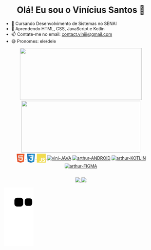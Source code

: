 <h1 align="center">Olá! Eu sou o Vinícius Santos 👋</h1>

- 🔭 Cursando Desenvolvimento de Sistemas no SENAI
- 🌱 Aprendendo HTML, CSS, JavaScript e Kotlin
- 📫 Contate-me no email: contact.viniii@gmail.com
- 😄 Pronomes: ele/dele

<div align="center">
  <a href="https://github.com/vini00784">
  <img width="400em" height="170em" src="https://github-readme-stats.vercel.app/api?username=vini00784&show_icons=true&theme=dark&include_all_commits=true&count_private=true"/>
  <img width="390em" height="170em" src="https://github-readme-stats.vercel.app/api/top-langs/?username=vini00784&layout=compact&langs_count=7&theme=dark"/>
</div>
  
<div align="center">
  <img align="center" height="30" alt="vini-HTML" src="https://raw.githubusercontent.com/devicons/devicon/master/icons/html5/html5-original.svg"/>
  <img align="center" height="30" alt="vini-CSS" src="https://raw.githubusercontent.com/devicons/devicon/master/icons/css3/css3-original.svg"/>
  <img align="center" height="30" alt="vini-JAVASCRIPT" src="https://raw.githubusercontent.com/devicons/devicon/master/icons/javascript/javascript-plain.svg"/>
  <img align="center" height="30" alt="vini-JAVA" src="https://cdn.jsdelivr.net/gh/devicons/devicon/icons/java/java-original.svg"/>
  <img align="center" height="30" alt="arthur-ANDROID" src="https://cdn.jsdelivr.net/gh/devicons/devicon/icons/android/android-plain.svg"/>
  <img align="center" height="30" alt="arthur-KOTLIN" src="https://cdn.jsdelivr.net/gh/devicons/devicon/icons/kotlin/kotlin-plain.svg"/>
  <img align="center" height="30" alt="arthur-FIGMA" src="https://cdn.jsdelivr.net/gh/devicons/devicon/icons/figma/figma-original.svg"/>
</div>
  
##
  
<div align="center">
  <a href = "mailto:contact.viniii@gmail.com">
    <img src="https://img.shields.io/badge/-Gmail-%23333?style=for-the-badge&logo=gmail&logoColor=white" target="_blank">
  </a>
  <a href="https://www.linkedin.com/in/vin%C3%ADcius-santos-991237238/" target="_blank">
    <img src="https://img.shields.io/badge/-LinkedIn-%230077B5?style=for-the-badge&logo=linkedin&logoColor=white" target="_blank">
  </a>
</div>

  
![Snake animation](https://github.com/vini00784/vini00784/blob/output/github-contribution-grid-snake.svg)
